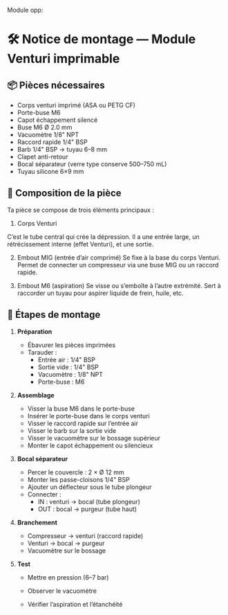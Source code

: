Module opp:
# 🛠️ Notice de montage — Module Venturi imprimable

## 📦 Pièces nécessaires
- Corps venturi imprimé (ASA ou PETG CF)
- Porte-buse M6
- Capot échappement silencé
- Buse M6 Ø 2.0 mm
- Vacuomètre 1/8" NPT
- Raccord rapide 1/4" BSP
- Barb 1/4" BSP → tuyau 6–8 mm
- Clapet anti-retour
- Bocal séparateur (verre type conserve 500–750 mL)
- Tuyau silicone 6×9 mm

## 🧩 Composition de la pièce
Ta pièce se compose de trois éléments principaux :

1. Corps Venturi

C’est le tube central qui crée la dépression.
Il a une entrée large, un rétrécissement interne (effet Venturi), et une sortie.

2. Embout MIG (entrée d’air comprimé)
Se fixe à la base du corps Venturi.
Permet de connecter un compresseur via une buse MIG ou un raccord rapide.

3. Embout M6 (aspiration)
Se visse ou s’emboîte à l’autre extrémité.
Sert à raccorder un tuyau pour aspirer liquide de frein, huile, etc.

## 🧰 Étapes de montage

1. **Préparation**
   - Ébavurer les pièces imprimées
   - Tarauder :
     - Entrée air : 1/4" BSP
     - Sortie vide : 1/4" BSP
     - Vacuomètre : 1/8" NPT
     - Porte-buse : M6

2. **Assemblage**
   - Visser la buse M6 dans le porte-buse
   - Insérer le porte-buse dans le corps venturi
   - Visser le raccord rapide sur l’entrée air
   - Visser le barb sur la sortie vide
   - Visser le vacuomètre sur le bossage supérieur
   - Monter le capot échappement ou silencieux

3. **Bocal séparateur**
   - Percer le couvercle : 2 × Ø 12 mm
   - Monter les passe-cloisons 1/4" BSP
   - Ajouter un déflecteur sous le tube plongeur
   - Connecter :
     - IN : venturi → bocal (tube plongeur)
     - OUT : bocal → purgeur (tube haut)

4. **Branchement**
   - Compresseur → venturi (raccord rapide)
   - Venturi → bocal → purgeur
   - Vacuomètre sur le bossage

5. **Test**
   - Mettre en pression (6–7 bar)
   - Observer le vacuomètre

   - Vérifier l’aspiration et l’étanchéité
